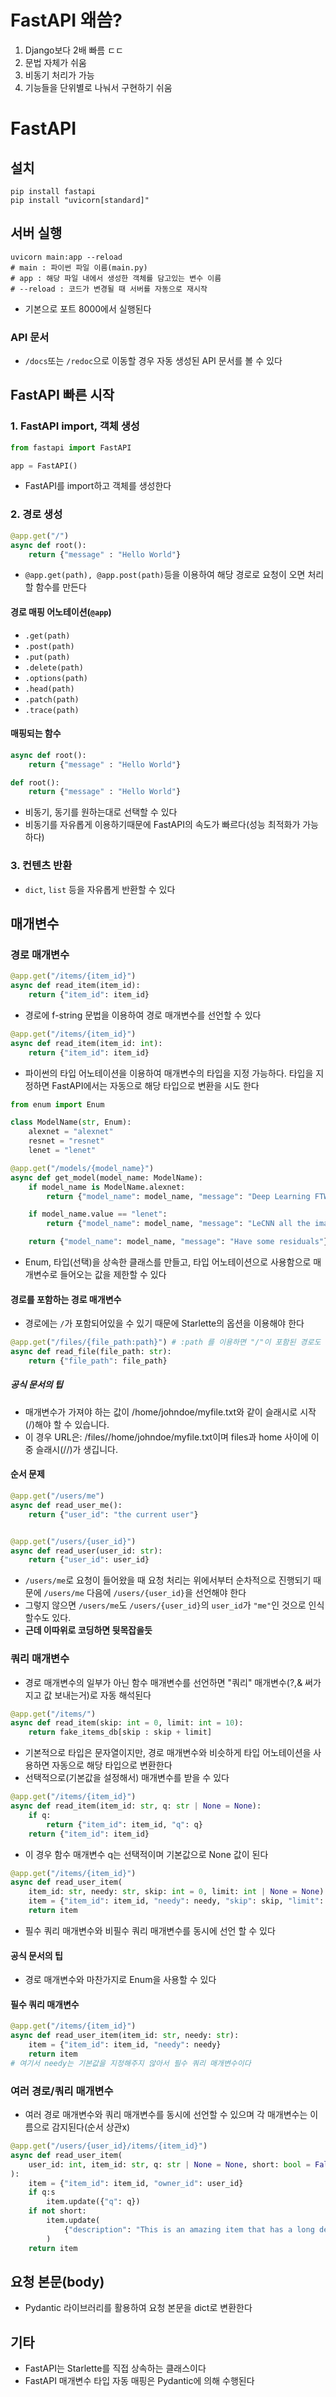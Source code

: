 # FastAPI 왜씀?
1. Django보다 2배 빠름 ㄷㄷ
2. 문법 자체가 쉬움
3. 비동기 처리가 가능
4. 기능들을 단위별로 나눠서 구현하기 쉬움
# FastAPI
## 설치
```shell
pip install fastapi
pip install "uvicorn[standard]"
```
## 서버 실행
```shell
uvicorn main:app --reload
# main : 파이썬 파일 이름(main.py)
# app : 해당 파일 내에서 생성한 객체를 담고있는 변수 이름
# --reload : 코드가 변경될 때 서버를 자동으로 재시작
```
- 기본으로 포트 8000에서 실행된다

### API 문서
- `/docs`또는 `/redoc`으로 이동할 경우 자동 생성된 API 문서를 볼 수 있다
## FastAPI 빠른 시작
### 1. FastAPI import, 객체 생성
```python
from fastapi import FastAPI

app = FastAPI()
```
- FastAPI를 import하고 객체를 생성한다
### 2. 경로 생성
```python
@app.get("/")
async def root():
    return {"message" : "Hello World"}
```
- `@app.get(path), @app.post(path)`등을 이용하여 해당 경로로 요청이 오면 처리할 함수를 만든다 
#### 경로 매핑 어노테이션(`@app`)
- `.get(path)`
- `.post(path)`
- `.put(path)`
- `.delete(path)`
- `.options(path)`
- `.head(path)`
- `.patch(path)`
- `.trace(path)`
#### 매핑되는 함수
```python
async def root():
    return {"message" : "Hello World"}

def root():
    return {"message" : "Hello World"}
```
- 비동기, 동기를 원하는대로 선택할 수 있다
- 비동기를 자유롭게 이용하기때문에 FastAPI의 속도가 빠르다(성능 최적화가 가능하다)
### 3. 컨텐츠 반환
- `dict`, `list` 등을 자유롭게 반환할 수 있다 

## 매개변수
### 경로 매개변수
```python
@app.get("/items/{item_id}")
async def read_item(item_id):
    return {"item_id": item_id}
```
- 경로에 f-string 문법을 이용하여 경로 매개변수를 선언할 수 있다
```python
@app.get("/items/{item_id}")
async def read_item(item_id: int):
    return {"item_id": item_id}
```
- 파이썬의 타입 어노테이션을 이용하여 매개변수의 타입을 지정 가능하다. 타입을 지정하면 FastAPI에서는 자동으로 해당 타입으로 변환을 시도 한다
```python
from enum import Enum

class ModelName(str, Enum):
    alexnet = "alexnet"
    resnet = "resnet"
    lenet = "lenet"

@app.get("/models/{model_name}")
async def get_model(model_name: ModelName):
    if model_name is ModelName.alexnet:
        return {"model_name": model_name, "message": "Deep Learning FTW!"}

    if model_name.value == "lenet":
        return {"model_name": model_name, "message": "LeCNN all the images"}

    return {"model_name": model_name, "message": "Have some residuals"}
```
- Enum, 타입(선택)을 상속한 클래스를 만들고, 타입 어노테이션으로 사용함으로 매개변수로 들어오는 값을 제한할 수 있다
#### 경로를 포함하는 경로 매개변수
- 경로에는 `/`가 포함되어있을 수 있기 때문에 Starlette의 옵션을 이용해야 한다
```python
@app.get("/files/{file_path:path}") # :path 를 이용하면 "/"이 포함된 경로도 문자열로 받아온다
async def read_file(file_path: str):
    return {"file_path": file_path}
```
##### 공식 문서의 팁
- 매개변수가 가져야 하는 값이 /home/johndoe/myfile.txt와 같이 슬래시로 시작(/)해야 할 수 있습니다.
- 이 경우 URL은: /files//home/johndoe/myfile.txt이며 files과 home 사이에 이중 슬래시(//)가 생깁니다.
#### 순서 문제
```python
@app.get("/users/me")
async def read_user_me():
    return {"user_id": "the current user"}


@app.get("/users/{user_id}")
async def read_user(user_id: str):
    return {"user_id": user_id}
```
- `/users/me`로 요청이 들어왔을 때 요청 처리는 위에서부터 순차적으로 진행되기 때문에 `/users/me` 다음에 `/users/{user_id}`을 선언해야 한다
- 그렇지 않으면 `/users/me`도 `/users/{user_id}`의 `user_id`가 `"me"`인 것으로 인식할수도 있다.
- **근데 이따위로 코딩하면 뒷목잡을듯**
### 쿼리 매개변수
- 경로 매개변수의 일부가 아닌 함수 매개변수를 선언하면 "쿼리" 매개변수(?,& 써가지고 값 보내는거)로 자동 해석된다
```python
@app.get("/items/")
async def read_item(skip: int = 0, limit: int = 10):
    return fake_items_db[skip : skip + limit]
```
- 기본적으로 타입은 문자열이지만, 경로 매개변수와 비슷하게 타입 어노테이션을 사용하면 자동으로 해당 타입으로 변환한다 
- 선택적으로(기본값을 설정해서) 매개변수를 받을 수 있다
```python
@app.get("/items/{item_id}")
async def read_item(item_id: str, q: str | None = None):
    if q:
        return {"item_id": item_id, "q": q}
    return {"item_id": item_id}
```
- 이 경우 함수 매개변수 q는 선택적이며 기본값으로 None 값이 된다
```python
@app.get("/items/{item_id}")
async def read_user_item(
    item_id: str, needy: str, skip: int = 0, limit: int | None = None):
    item = {"item_id": item_id, "needy": needy, "skip": skip, "limit": limit}
    return item
```
- 필수 쿼리 매개변수와 비필수 쿼리 매개변수를 동시에 선언 할 수 있다
#### 공식 문서의 팁
- 경로 매개변수와 마찬가지로 Enum을 사용할 수 있다
#### 필수 쿼리 매개변수
```python
@app.get("/items/{item_id}")
async def read_user_item(item_id: str, needy: str):
    item = {"item_id": item_id, "needy": needy}
    return item
# 여기서 needy는 기본값을 지정해주지 않아서 필수 쿼리 매개변수이다
```
### 여러 경로/쿼리 매개변수
- 여러 경로 매개변수와 쿼리 매개변수를 동시에 선언할 수 있으며 각 매개변수는 이름으로 감지된다(순서 상관x)
```python
@app.get("/users/{user_id}/items/{item_id}")
async def read_user_item(
    user_id: int, item_id: str, q: str | None = None, short: bool = False
):
    item = {"item_id": item_id, "owner_id": user_id}
    if q:s
        item.update({"q": q})
    if not short:
        item.update(
            {"description": "This is an amazing item that has a long description"}
        )
    return item
```
## 요청 본문(body)
- Pydantic 라이브러리를 활용하여 요청 본문을 dict로 변환한다
## 기타
- FastAPI는 Starlette를 직접 상속하는 클래스이다
- FastAPI 매개변수 타입 자동 매핑은 Pydantic에 의해 수행된다